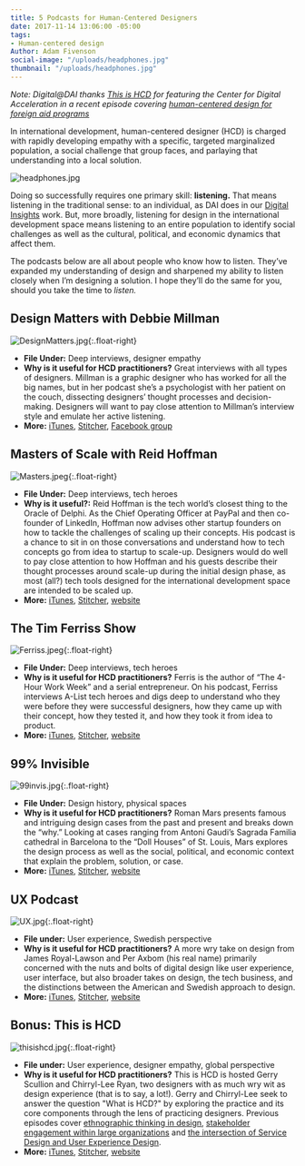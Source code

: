 ```yaml
---
title: 5 Podcasts for Human-Centered Designers
date: 2017-11-14 13:06:00 -05:00
tags:
- Human-centered design
Author: Adam Fivenson
social-image: "/uploads/headphones.jpg"
thumbnail: "/uploads/headphones.jpg"
---
```


<aside><p><em>Note: Digital@DAI thanks <a href="http://www.thisishcd.com/">This is HCD</a> for featuring the Center for Digital Acceleration in a recent episode covering <a href="https://dai-global-digital.com/dai-featured-on-this-is-hcd-podcast.html">human-centered design for foreign aid programs</a></aside></p></em>

In international development, human-centered designer (HCD) is charged with rapidly developing empathy with a specific, targeted marginalized population, a social challenge that group faces, and parlaying that understanding into a local solution. 

![headphones.jpg](/uploads/headphones.jpg)

Doing so successfully requires one primary skill: **listening.** That means listening in the traditional sense: to an individual, as DAI does in our [Digital Insights](https://dai-global-digital.com/rwanda-digital-insights.html) work. But, more broadly, listening for design in the international development space means listening to an entire population to identify social challenges as well as the cultural, political, and economic dynamics that affect them. 

<!--more-->

The podcasts below are all about people who know how to listen. They’ve expanded my understanding of design and sharpened my ability to listen closely when I’m designing a solution. I hope they’ll do the same for you, should you take the time to *listen.*

## Design Matters with Debbie Millman
![DesignMatters.jpg](/uploads/DesignMatters.jpg){:.float-right}
* **File Under:** Deep interviews, designer empathy
* **Why is it useful for HCD practitioners?** Great interviews with all types of designers. Millman is a graphic designer who has worked for all the big names, but in her podcast she’s a psychologist with her patient on the couch, dissecting designers’ thought processes and decision-making. Designers will want to pay close attention to Millman’s interview style and emulate her active listening. 
* **More:** [iTunes](https://itunes.apple.com/us/podcast/design-matters-with-debbie-millman/id328074695?mt=2), [Stitcher](https://www.stitcher.com/podcast/design-matters-with-debbie-millman-20092011/design-matters-with-debbie-millman-20092013), [Facebook group](https://www.facebook.com/DesignMattersPodcast/)

## Masters of Scale with Reid Hoffman
![Masters.jpeg](/uploads/Masters.jpeg){:.float-right}
* **File Under:** Deep interviews, tech heroes
* **Why is it useful?:** Reid Hoffman is the tech world’s closest thing to the Oracle of Delphi. As the Chief Operating Officer at PayPal and then co-founder of LinkedIn, Hoffman now advises other startup founders on how to tackle the challenges of scaling up their concepts. His podcast is a chance to sit in on those conversations and understand how to tech concepts go from idea to startup to scale-up. Designers would do well to pay close attention to how Hoffman and his guests describe their thought processes around scale-up during the initial design phase, as most (all?) tech tools designed for the international development space are intended to be scaled up. 
* **More:** [iTunes](https://itunes.apple.com/us/podcast/masters-of-scale-with-reid-hoffman/id1227971746?mt=2), [Stitcher](https://www.stitcher.com/podcast/stitcher/masters-of-scale), [website](https://mastersofscale.com/)

## The Tim Ferriss Show
![Ferriss.jpeg](/uploads/Ferriss.jpeg){:.float-right}
* **File Under:** Deep interviews, tech heroes
* **Why is it useful for HCD practitioners?** Ferris is the author of “The 4-Hour Work Week” and a serial entrepreneur. On his podcast, Ferriss interviews A-List tech heroes and digs deep to understand who they were before they were successful designers, how they came up with their concept, how they tested it, and how they took it from idea to product. 
* **More:** [iTunes](https://tim.blog/podcast/), [Stitcher](https://www.stitcher.com/podcast/tim-ferriss-show/the-tim-ferriss-show), [website](https://tim.blog/podcast/)
 
## 99% Invisible
![99invis.jpg](/uploads/99invis.jpg){:.float-right}
* **File Under:** Design history, physical spaces
* **Why is it useful for HCD practitioners?** Roman Mars presents famous 
and intriguing design cases from the past and present and breaks down the “why.” Looking at cases ranging from Antoni Gaudi’s Sagrada Familia cathedral in Barcelona to the “Doll Houses” of St. Louis, Mars explores the design process as well as the social, political, and economic context that explain the problem, solution, or case. 
* **More:** [iTunes](https://itunes.apple.com/us/podcast/99-invisible/id394775318?mt=2), [Stitcher](https://www.stitcher.com/podcast/prx/99-invisible), [website](https://99percentinvisible.org/)

## UX Podcast
![UX.jpg](/uploads/UX.jpg){:.float-right}
* **File under:** User experience, Swedish perspective
* **Why is it useful for HCD practitioners?** A more wry take on design from James Royal-Lawson and Per Axbom (his real name) primarily concerned with the nuts and bolts of digital design like user experience, user interface, but also broader takes on design, the tech business, and the distinctions between the American and Swedish approach to design. 
* **More:** [iTunes](https://itunes.apple.com/us/podcast/ux-podcast/id438896324?mt=2), [Stitcher](https://www.stitcher.com/podcast/ux-podcast), [website](https://uxpodcast.com/)

## Bonus: This is HCD
![thisishcd.jpg](/uploads/thisishcd.jpg){:.float-right}
* **File under:** User experience, designer empathy, global perspective
* **Why is it useful for HCD practitioners?** This is HCD is hosted Gerry Scullion and Chirryl-Lee Ryan, two designers with as much wry wit as design experience (that is to say, a lot!). Gerry and Chirryl-Lee seek to answer the question "What is HCD?" by exploring the practice and its core components through the lens of practicing designers. Previous episodes cover [ethnographic thinking in design](https://www.thisishcd.com/episodes/19-jay-hasbrouck-the-power-of-ethnographic-thinking-in-design/), [stakeholder engagement within large organizations](https://www.thisishcd.com/episodes/9-cyril-secourgeon-the-secrets-of-successful-stakeholder-engagement-in-large-organisations/) and [the intersection of Service Design and User Experience Design](https://www.thisishcd.com/episodes/11-eduardo-kranz-the-intersect-of-service-design-and-user-experience-design/). 
* **More:** [iTunes](https://itunes.apple.com/us/podcast/this-is-hcd-human-centered-design-podcast/id1238981415?mt=2), [Stitcher](https://www.stitcher.com/podcast/gerry-scullion/this-is-hcd), [website](http://www.thisishcd.com/)